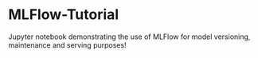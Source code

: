 # MLFlow-Tutorial
Jupyter notebook demonstrating the use of MLFlow for model versioning, maintenance and serving purposes!
